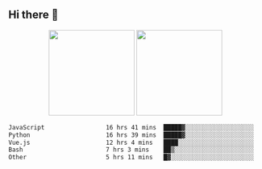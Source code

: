 ## Hi there 👋
<div align="center">
<span>  </span>
<img height="170px" src="https://github-readme-stats.vercel.app/api?username=bigQY&show_icons=true&count_private==true&v=3" /><span>        </span><img height="170px" src="https://github-readme-stats.vercel.app/api/top-langs/?username=bigQY&layout=compact&langs_count=8&v=3" />
<span>  </span>
</div>
<div align="center">

<!--START_SECTION:waka-->

```txt
JavaScript                 16 hrs 41 mins  █████▓░░░░░░░░░░░░░░░░░░░   22.75 %
Python                     16 hrs 39 mins  █████▓░░░░░░░░░░░░░░░░░░░   22.69 %
Vue.js                     12 hrs 4 mins   ████░░░░░░░░░░░░░░░░░░░░░   16.45 %
Bash                       7 hrs 3 mins    ██▒░░░░░░░░░░░░░░░░░░░░░░   09.61 %
Other                      5 hrs 11 mins   █▓░░░░░░░░░░░░░░░░░░░░░░░   07.07 %
```

<!--END_SECTION:waka-->
</div>
